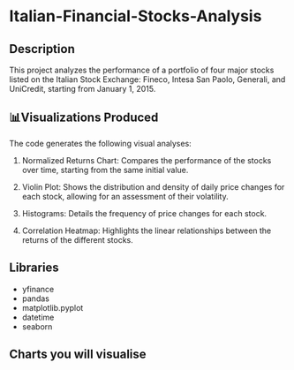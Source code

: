 # Italian-Financial-Stocks-Analysis
## Description 
This project analyzes the performance of a portfolio of four major stocks listed on the Italian Stock Exchange: Fineco, Intesa San Paolo, Generali, and UniCredit, starting from January 1, 2015.


## 📊Visualizations Produced
The code generates the following visual analyses:

1. Normalized Returns Chart: Compares the performance of the stocks over time, starting from the same initial value.

2. Violin Plot: Shows the distribution and density of daily price changes for each stock, allowing for an assessment of their volatility.

3. Histograms: Details the frequency of price changes for each stock.

4. Correlation Heatmap: Highlights the linear relationships between the returns of the different stocks.

## Libraries 
- yfinance
- pandas
- matplotlib.pyplot
- datetime
- seaborn

## Charts you will visualise
